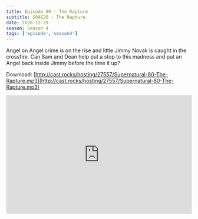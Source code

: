 ```yaml
---
title: Episode 80 - The Rapture
subtitle: S04E20 - The Rapture
date: 2020-12-29
season: Season 4
tags: ['episode','season4']
---
```


Angel on Angel crime is on the rise and little Jimmy Novak is caught in the crossfire. Can Sam and Dean help put a stop to this madness and put an Angel back inside Jimmy before the time it up?

Download: [http://cast.rocks/hosting/27557/Supernatural-80-The-Rapture.mp3](http://cast.rocks/hosting/27557/Supernatural-80-The-Rapture.mp3)

<iframe src="https://cast.rocks/player/27557/Supernatural-80-The-Rapture.mp3?episodeTitle=Episode%2080%20-%20The%20Rapture&podcastTitle=Couple%20of%20Idjits&episodeDate=December%2029th%2C%202020&imageURL=https%3A%2F%2Fcast.rocks%2Fhosting%2F27557%2Ffeeds%2FCAURZ.jpg" style="border: none; min-height: 265px; max-height: 320px; max-width: 558px; min-width: 270px; width: 100%; height: 100%;" scrollbars="no"></iframe>

